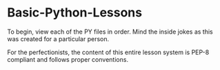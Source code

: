 # Basic-Python-Lessons

To begin, view each of the PY files in order. Mind the inside jokes as this was created for a particular person.

For the perfectionists, the content of this entire lesson system is PEP-8 compliant and follows proper conventions.
